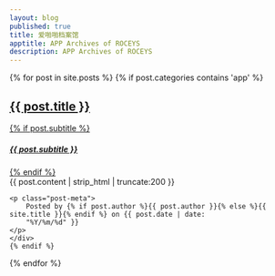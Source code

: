 ```yaml
---
layout: blog
published: true
title: 爱啪啪档案馆
apptitle: APP Archives of ROCEYS 
description: APP Archives of ROCEYS
---
```

{% for post in site.posts %}
 {% if post.categories contains 'app' %}
 <div class="container">
    <a href="{{ post.url | prepend: site.baseurl }}">
        <h2 class="post-title">
            {{ post.title }}
        </h2>
        {% if post.subtitle %}
        <h5 class="post-subtitle">
            {{ post.subtitle }}
        </h5>
        {% endif %}
    </a>
    <div class="post-content-preview">
        {{ post.content | strip_html | truncate:200 }}
    </div>

    <p class="post-meta">
        Posted by {% if post.author %}{{ post.author }}{% else %}{{ site.title }}{% endif %} on {{ post.date | date:
        "%Y/%m/%d" }}
    </p>
    </div>
    {% endif %}
{% endfor %}
